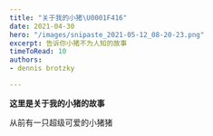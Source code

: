 ```yaml
---
title: "关于我的小猪\U0001F416"
date: 2021-04-30
hero: "/images/snipaste_2021-05-12_08-20-23.png"
excerpt: 告诉你小猪不为人知的故事
timeToRead: 10
authors:
- dennis brotzky

---
```

**这里是关于我的小猪的故事**

从前有一只超级可爱的小猪猪